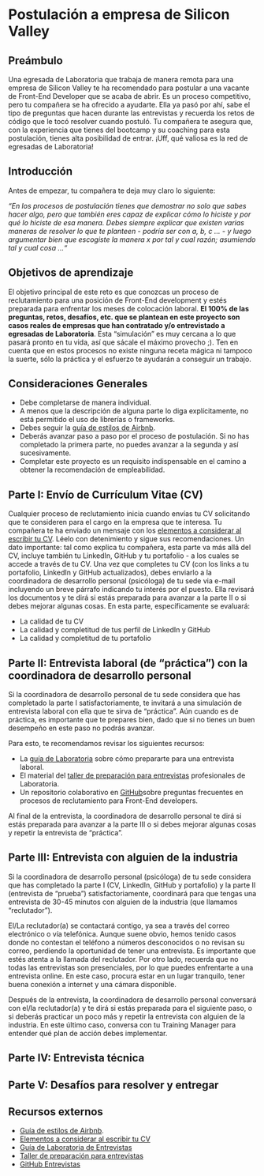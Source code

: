 # Postulación a empresa de Silicon Valley

## Preámbulo

Una egresada de Laboratoria que trabaja de manera remota para una empresa de Silicon Valley te ha recomendado para postular a una vacante de Front-End Developer que se acaba de abrir. Es un proceso competitivo, pero tu compañera se ha ofrecido a ayudarte. Ella ya pasó por ahí, sabe el tipo de preguntas que hacen durante las entrevistas y recuerda los retos de código que le tocó resolver cuando postuló. 
Tu compañera te asegura que, con la experiencia que tienes del bootcamp y su coaching para esta postulación, tienes alta posibilidad de entrar. ¡Uff, qué valiosa es la red de egresadas de Laboratoria!

## Introducción

Antes de empezar, tu compañera te deja muy claro lo siguiente: 

*“En los procesos de postulación tienes que demostrar no solo que sabes hacer algo, pero que también eres capaz de explicar cómo lo hiciste y por qué lo hiciste de esa manera. Debes siempre explicar que existen varias maneras de resolver lo que te planteen - podría ser con a, b, c ... - y luego argumentar bien que escogiste la manera x por tal y cual razón; asumiendo tal y cual cosa ...“*

## Objetivos de aprendizaje

El objetivo principal de este reto es que conozcas un proceso de reclutamiento para una posición de Front-End development y estés preparada para enfrentar los meses de colocación laboral. **El 100% de las preguntas, retos, desafíos, etc. que se plantean en este proyecto son casos reales de empresas que han contratado y/o entrevistado a egresadas de Laboratoria**. Esta “simulación” es muy cercana a lo que pasará pronto en tu vida, así que sácale el máximo provecho ;).
Ten en cuenta que en estos procesos no existe ninguna receta mágica ni tampoco la suerte, sólo la práctica y el esfuerzo te ayudarán a conseguir un trabajo.

## Consideraciones Generales

* Debe completarse de manera individual. 
* A menos que la descripción de alguna parte lo diga explícitamente, no está permitido el uso de librerías o frameworks.
* Debes seguir la [guía de estilos de Airbnb](https://github.com/airbnb/javascript).
* Deberás avanzar paso a paso por el proceso de postulación. Si no has completado la primera parte, no puedes avanzar a la segunda y así sucesivamente.
* Completar este proyecto es un requisito indispensable en el camino a obtener la recomendación de empleabilidad.

## Parte I: Envío de Currículum Vitae (CV)

Cualquier proceso de reclutamiento inicia cuando envías tu CV solicitando que te consideren para  el cargo en la empresa que te interesa. 
Tu compañera te ha enviado un mensaje con los [elementos a considerar al escribir tu CV](https://drive.google.com/file/d/1TUHy3SxgalOWBqH-rtHKbejsKCXoLxWD/view?usp=sharing).
Léelo con detenimiento y sigue sus recomendaciones. Un dato importante: tal como explica tu compañera, esta parte va más allá del CV, incluye también tu LinkedIn, GitHub y tu portafolio - a los cuales se accede a través de tu CV.
Una vez que completes tu CV (con los links a tu portafolio, LinkedIn y GitHub actualizados), debes enviarlo a la coordinadora de desarrollo personal (psicóloga) de tu sede via e-mail incluyendo un breve párrafo indicando tu interés por el puesto. Ella revisará los documentos y te dirá si estás preparada para avanzar a la parte II o si debes mejorar algunas cosas. 
En esta parte, específicamente se evaluará:
* La calidad de tu CV 
* La calidad y completitud de tus perfil de LinkedIn y GitHub
* La calidad y completitud de tu portafolio

## Parte II: Entrevista laboral (de “práctica”) con la coordinadora de desarrollo personal

Si la coordinadora de desarrollo personal de tu sede considera que has completado la parte I satisfactoriamente, te invitará a una simulación de entrevista laboral con ella que te sirva de “práctica”.
Aún cuando es de práctica, es importante que te prepares bien, dado que si no tienes un buen desempeño en este paso no podrás avanzar.

Para esto, te recomendamos revisar los siguientes recursos:
* La [guía de Laboratoria](https://drive.google.com/file/d/1hwayjQlU7m6acBts9g0G5VBK8ZCcAN2b/view?usp=sharing) sobre cómo prepararte para una entrevista laboral.
* El material del [taller de preparación para entrevistas](https://docs.google.com/presentation/d/1IKc49cO4PQZVytL8pEgu9rogWYcuoguBcnKHgPKKXLs/edit?usp=sharing) profesionales de Laboratoria.
* Un repositorio colaborativo en [GitHub](https://github.com/h5bp/Front-end-Developer-Interview-Questions)sobre preguntas frecuentes en procesos de reclutamiento para Front-End developers. 

Al final de la entrevista, la coordinadora de desarrollo personal te dirá si estás preparada para avanzar a la parte III o si debes mejorar algunas cosas y repetir la entrevista de “práctica”.

## Parte III: Entrevista con alguien de la industria 

Si la coordinadora de desarrollo personal (psicóloga) de tu sede considera que has completado la parte I (CV, LinkedIn, GitHub y portafolio) y la parte II (entrevista de “prueba”) satisfactoriamente, coordinará para que tengas una entrevista de 30-45 minutos con alguien de la industria (que llamamos “reclutador”).

El/La reclutador(a) se contactará contigo, ya sea a través del correo electrónico o vía telefónica. Aunque suene obvio, hemos tenido casos donde no contestan el teléfono a números desconocidos o no revisan su correo, perdiendo la oportunidad de tener una entrevista. Es importante que estés atenta a la llamada del reclutador. Por otro lado, recuerda que no todas las entrevistas son presenciales, por lo que puedes enfrentarte a una entrevista online. En este caso, procura estar en un lugar tranquilo, tener buena conexión a internet y una cámara disponible.

Después de la entrevista, la coordinadora de desarrollo personal conversará con el/la reclutador(a) y te dirá si estás preparada para el siguiente paso, o si deberás practicar un poco más y repetir la entrevista con alguien de la industria. En este último caso, conversa con tu Training Manager para entender qué plan de acción debes implementar.

## Parte IV: Entrevista técnica

## Parte V: Desafíos para resolver y entregar

## Recursos externos
* [Guía de estilos de Airbnb](https://github.com/airbnb/javascript).
* [Elementos a considerar al escribir tu CV](https://drive.google.com/file/d/1TUHy3SxgalOWBqH-rtHKbejsKCXoLxWD/view?usp=sharing)
* [Guía de Laboratoria de Entrevistas](https://drive.google.com/file/d/1hwayjQlU7m6acBts9g0G5VBK8ZCcAN2b/view?usp=sharing)
* [Taller de preparación para entrevistas](https://docs.google.com/presentation/d/1IKc49cO4PQZVytL8pEgu9rogWYcuoguBcnKHgPKKXLs/edit?usp=sharing)
* [GitHub Entrevistas](https://github.com/h5bp/Front-end-Developer-Interview-Questions)
